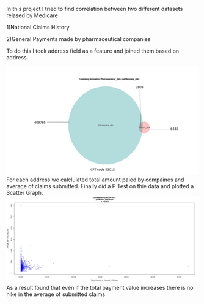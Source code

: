 In this project I tried to find correlation between two different datasets relased by Medicare 

  1)National Claims History 

  2)General Payments made by pharmaceutical companies

To do this I took address field as a feature and joined them based on address. 

![Alt Text](https://github.com/bpoti001/bigdata/raw/master/Project/data_infromation.PNG)
For each address we calclulated total amount paied by compaines and average of claims submitted.
Finally did a P Test on thie data and plotted a Scatter Graph.
![Alt Text](https://github.com/bpoti001/bigdata/raw/master/Project/Scatter_plot.PNG)
As a result found that even if the total payment value increases there is no hike in the average of submitted claims 


